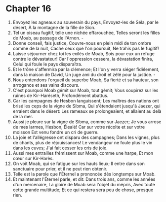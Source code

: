 # Chapter 16

1. Envoyez les agneaux au souverain du pays, Envoyez-les de Séla, par le désert, À la montagne de la fille de Sion.
2. Tel un oiseau fugitif, telle une nichée effarouchée, Telles seront les filles de Moab, au passage de l'Arnon. -
3. Donne conseil, fais justice, Couvre-nous en plein midi de ton ombre comme de la nuit, Cache ceux que l'on poursuit, Ne trahis pas le fugitif!
4. Laisse séjourner chez toi les exilés de Moab, Sois pour eux un refuge contre le dévastateur! Car l'oppression cessera, la dévastation finira, Celui qui foule le pays disparaîtra.
5. Et le trône s'affermira par la clémence; Et l'on y verra siéger fidèlement, dans la maison de David, Un juge ami du droit et zélé pour la justice. -
6. Nous entendons l'orgueil du superbe Moab, Sa fierté et sa hauteur, son arrogance et ses vains discours.
7. C'est pourquoi Moab gémit sur Moab, tout gémit; Vous soupirez sur les ruines de Kir-Haréseth, Profondément abattus.
8. Car les campagnes de Hesbon languissent; Les maîtres des nations ont brisé les ceps de la vigne de Sibma, Qui s'étendaient jusqu'à Jaezer, qui erraient dans le désert: Les rameaux se prolongeaient, et allaient au delà de la mer.
9. Aussi je pleure sur la vigne de Sibma, comme sur Jaezer; Je vous arrose de mes larmes, Hesbon, Élealé! Car sur votre récolte et sur votre moisson Est venu fondre un cri de guerre.
10. La joie et l'allégresse ont disparu des campagnes; Dans les vignes, plus de chants, plus de réjouissances! Le vendangeur ne foule plus le vin dans les cuves; J'ai fait cesser les cris de joie.
11. Aussi mes entrailles frémissent sur Moab, comme une harpe, Et mon cœur sur Kir-Harès.
12. On voit Moab, qui se fatigue sur les hauts lieux; Il entre dans son sanctuaire pour prier, et il ne peut rien obtenir.
13. Telle est la parole que l'Éternel a prononcée dès longtemps sur Moab.
14. Et maintenant l'Éternel parle, et dit: Dans trois ans, comme les années d'un mercenaire, La gloire de Moab sera l'objet du mépris, Avec toute cette grande multitude; Et ce qui restera sera peu de chose, presque rien.


